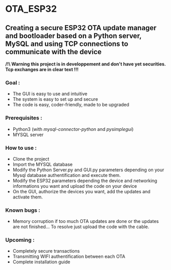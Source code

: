 # OTA_ESP32

## Creating a secure ESP32 OTA update manager and bootloader based on a Python server, MySQL and using TCP connections to communicate with the device

**/!\ Warning this project is in developpement and don't have yet securities. Tcp exchanges are in clear text !!!**


### Goal :
  - The GUI is easy to use and intuitive
  - The system is easy to set up and secure
  - The code is easy, coder-friendly, made to be upgraded

### Prerequisites :
  - Python3 (with *mysql-connector-python* and *pysimplegui*)
  - MYSQL server
  
### How to use :
  - Clone the project
  - Import the MYSQL database
  - Modify the Python Server.py and GUI.py parameters depending on your Mysql database authentification and execute them.
  - Modify the ESP32 parameters depending the device and networking informations you want and upload the code on your device
  - On the GUI, authorize the devices you want, add the updates and activate them.
  
### Known bugs :
  - Memory corruption if too much OTA updates are done or the updates are not finished... To resolve just upload the code with the cable.
  
### Upcoming : 
  - Completely secure transactions
  - Transmitting WIFI authentification between each OTA
  - Complete installation guide
